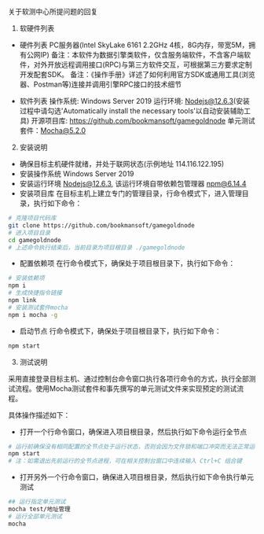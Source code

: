 关于软测中心所提问题的回复

1. 软硬件列表

- 硬件列表
PC服务器(Intel SkyLake 6161 2.2GHz 4核，8G内存，带宽5M，拥有公网IP)
备注：本软件为数据引擎类软件，仅含服务端软件，不含客户端软件，对外开放远程调用接口(RPC)与第三方软件交互，可根据第三方要求定制开发配套SDK。
备注：《操作手册》详述了如何利用官方SDK或通用工具(浏览器、Postman等)连接并调用引擎RPC接口的技术细节

- 软件列表
操作系统: Windows Server 2019
运行环境: Nodejs@12.6.3(安装过程中请勾选'Automatically install the necessary tools'以自动安装辅助工具)
开源项目库: https://github.com/bookmansoft/gamegoldnode
单元测试套件：Mocha@5.2.0

2. 安装说明

- 确保目标主机硬件就绪，并处于联网状态(示例地址 114.116.122.195)
- 安装操作系统 Windows Server 2019
- 安装运行环境 Nodejs@12.6.3, 该运行环境自带依赖包管理器 npm@6.14.4
- 安装项目库
在目标主机上建立专门的管理目录，行命令模式下，进入管理目录，执行如下命令：
```bash
# 克隆项目代码库
git clone https://github.com/bookmansoft/gamegoldnode
# 进入项目目录
cd gamegoldnode
# 上述命令执行结束后，当前目录为项目根目录 ./gamegoldnode
```
- 配置依赖项
在行命令模式下，确保处于项目根目录下，执行如下命令：
```bash
# 安装依赖项
npm i
# 生成快捷指令链接
npm link
# 安装测试套件mocha
npm i mocha -g
```
- 启动节点
行命令模式下，确保处于项目根目录下，执行如下命令：
```bash
npm start
```

3. 测试说明

采用直接登录目标主机、通过控制台命令窗口执行各项行命令的方式，执行全部测试流程。使用Mocha测试套件和事先撰写的单元测试文件来实现预定的测试流程。

具体操作描述如下：
- 打开一个行命令窗口，确保进入项目根目录，然后执行如下命令运行全节点
```bash
# 运行前确保没有相同配置的全节点处于运行状态，否则会因为文件锁和端口冲突而无法正常运行
npm start
# 注：如需退出先前运行的全节点进程，可在相关控制台窗口中连续输入 Ctrl+C 组合键
```
- 打开另外一个行命令窗口，确保进入项目根目录，然后执行如下命令执行单元测试
```bash
## 运行指定单元测试
mocha test/地址管理
# 运行全部单元测试
mocha
```
